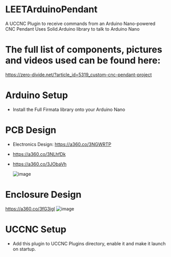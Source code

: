 # LEETArduinoPendant
A UCCNC Plugin to receive commands from an Arduino Nano-powered CNC Pendant
Uses Solid.Arduino library to talk to Arduino Nano

# The full list of components, pictures and videos used can be found here:
https://zero-divide.net/?article_id=5319_custom-cnc-pendant-project

# Arduino Setup
* Install the Full Firmata library onto your Arduino Nano

# PCB Design
* Electronics Design: https://a360.co/3NGWRTP
* https://a360.co/3NLhfDk
* https://a360.co/3JObaVh

  ![image](https://github.com/swindex/LEETArduinoPendant/assets/31745189/cfb21ddc-09da-4479-bab2-0dc17a679d54)
# Enclosure Design
https://a360.co/3fG3jgI
![image](https://github.com/swindex/LEETArduinoPendant/assets/31745189/6690877b-9217-4c35-8ea7-979f2510f035)


# UCCNC Setup
* Add this plugin to UCCNC Plugins directory, enable it and make it launch on startup.
